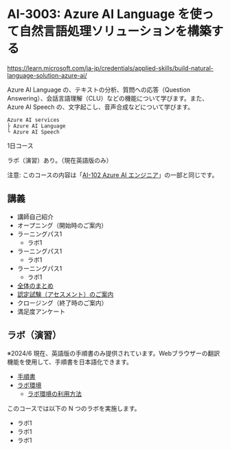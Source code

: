 # AI-3003: Azure AI Language を使って自然言語処理ソリューションを構築する

https://learn.microsoft.com/ja-jp/credentials/applied-skills/build-natural-language-solution-azure-ai/

Azure AI Language の、テキストの分析、質問への応答（Question Answering）、会話言語理解（CLU）などの機能について学びます。また、Azure AI Speech の、文字起こし、音声合成などについて学びます。

```
Azure AI services
├ Azure AI Language
└ Azure AI Speech
```

1日コース

ラボ（演習）あり。（現在英語版のみ）

注意: このコースの内容は「[AI-102 Azure AI エンジニア](https://learn.microsoft.com/ja-jp/credentials/certifications/azure-ai-engineer/)」の一部と同じです。

## 講義

- 講師自己紹介
- オープニング（開始時のご案内）
- ラーニングパス1
  - ラボ1
- ラーニングパス1
  - ラボ1
- ラーニングパス1
  - ラボ1
- [全体のまとめ](matome.md)
- [認定試験（アセスメント）のご案内](assessment.md)
- クロージング（終了時のご案内）
- 満足度アンケート

## ラボ（演習）

※2024/6 現在、英語版の手順書のみ提供されています。Webブラウザーの翻訳機能を使用して、手順書を日本語化できます。

- [手順書](https://microsoftlearning.github.io/mslearn-ai-language/)
- [ラボ環境](https://esi.learnondemand.net/)
  - [ラボ環境の利用方法](../ラボ環境の利用方法.pdf)

このコースでは以下の N つのラボを実施します。
- ラボ1
- ラボ1
- ラボ1
